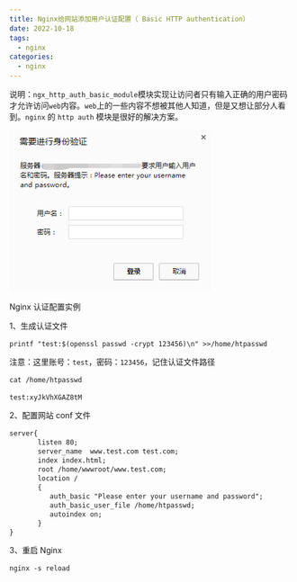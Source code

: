 ```yaml
---
title: Nginx给网站添加用户认证配置（ Basic HTTP authentication）
date: 2022-10-18
tags:
  - nginx
categories:
  - nginx
---
```


说明：`ngx_http_auth_basic_module`模块实现让访问者只有输入正确的用户密码才允许访问`web`内容。`web`上的一些内容不想被其他人知道，但是又想让部分人看到。`nginx` 的 `http auth` 模块是很好的解决方案。

![](https://raw.githubusercontent.com/tyh321/images/main/20221018105454.png)

Nginx 认证配置实例

1、生成认证文件

```
printf "test:$(openssl passwd -crypt 123456)\n" >>/home/htpasswd
```

注意：这里账号：`test`，密码：`123456`，记住认证文件路径

```
cat /home/htpasswd
```

`test:xyJkVhXGAZ8tM`

2、配置网站 conf 文件

```
server{
       listen 80;
       server_name  www.test.com test.com;
       index index.html;
       root /home/wwwroot/www.test.com;
       location /
       {
          auth_basic "Please enter your username and password";
          auth_basic_user_file /home/htpasswd;
          autoindex on;
       }
}
```

3、重启 Nginx

```
nginx -s reload
```
